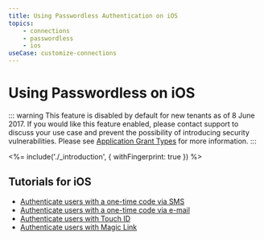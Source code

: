 ```yaml
---
title: Using Passwordless Authentication on iOS
topics:
    - connections
    - passwordless
    - ios
useCase: customize-connections
---
```

# Using Passwordless on iOS

<!-- markdownlint-disable -->

::: warning
This feature is disabled by default for new tenants as of 8 June 2017. If you would like this feature enabled, please contact support to discuss your use case and prevent the possibility of introducing security vulnerabilities. Please see [Application Grant Types](/applications/application-grant-types) for more information.
:::

<%= include('./_introduction', { withFingerprint: true }) %>

## Tutorials for iOS

 - [Authenticate users with a one-time code via SMS](/connections/passwordless/ios-sms-swift)
 - [Authenticate users with a one-time code via e-mail](/connections/passwordless/ios-email-swift)
 - [Authenticate users with Touch ID](/connections/passwordless/ios-touch-id-swift)
 - [Authenticate users with Magic Link](/connections/passwordless/ios-magic-link)
